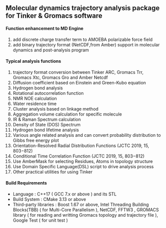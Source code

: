 ## Molecular dynamics trajectory analysis package for Tinker & Gromacs software

#### Function enhancement to MD Engine

1. add discrete charge transfer term to AMOEBA polarizable force field
2. add binary trajectory format (NetCDF,from Amber) support in molecular dynamics and post-analysis program

#### Typical analysis functions
 
1.   trajectory format conversion between Tinker ARC, Gromacs Trr, Gromacs Xtc, Gromacs Gro and Amber Netcdf
2.   Diffusion coefficient based on Einstein and Green-Kubo equation
3.   Hydrogen bond analysis
4.   Rotational autocorrelation function
5.   NMR NOE calculation
6.   Water residence time
7.   Cluster analysis based on linkage method
8.   Aggregation volume calculation for specific molecule
9.   IR & Raman Spectrum calculation
10.  Density of State (DOS) Spectrum
11.  Hydrogen bond lifetime analysis
12.  Various angle related analysis and can convert probability distribution to Gibbs free energy plot
13.  Orientation-Resolved Radial Distribution Functions (JCTC 2019, 15, 803−812)
14.  Conditional Time Correlation Function (JCTC 2019, 15, 803−812)
15.  Use AmberMask for selecting Residues, Atoms in topology structure
16.  Use Domain Specific Language(DSL) script to drive analysis process 
17.  Other practical utilities for using Tinker

#### Build Requirements
- Language : C++17 ( GCC 7.x or above ) and its STL
- Build System :  CMake 3.13 or above
- Third-party libraries :  Boost 1.67 or above,
                           Intel Threading Building Blocks(TBB) ( for Multi-Core Parallelism ), 
                           NetCDF,  FFTW3 , 
                           GROMACS library ( for reading and writting Gromacs topology and trajectory file ),
                           Google Test ( for unit test )

                           

 
